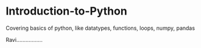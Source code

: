 # Introduction-to-Python
Covering basics of python, like datatypes, functions, loops, numpy, pandas

Ravi.................
